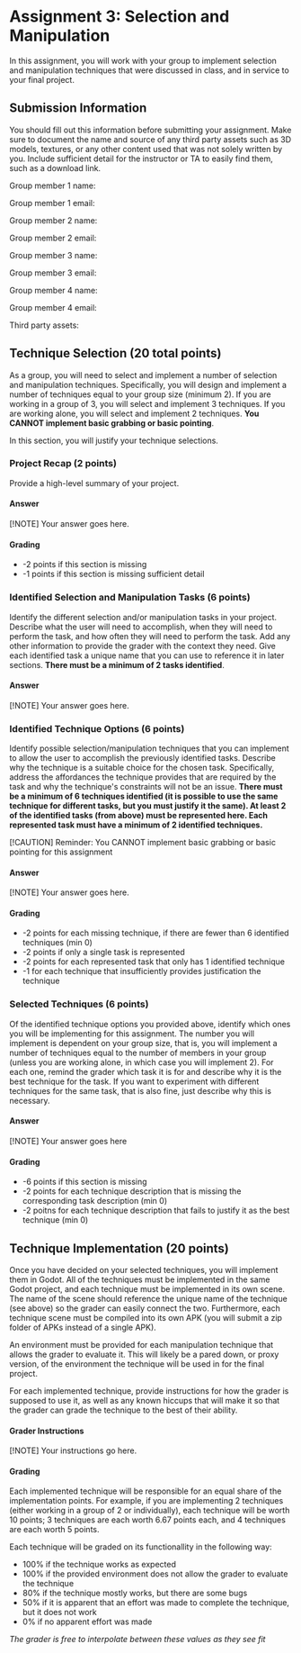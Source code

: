 # Assignment 3: Selection and Manipulation
In this assignment, you will work with your group to implement selection and manipulation techniques that were discussed in class, and in service to your final project.

## Submission Information
You should fill out this information before submitting your assignment. Make sure to document the name and source of any third party assets such as 3D models, textures, or any other content used that was not solely written by you. Include sufficient detail for the instructor or TA to easily find them, such as a download link.

Group member 1 name:

Group member 1 email:

Group member 2 name:

Group member 2 email:

Group member 3 name:

Group member 3 email:

Group member 4 name:

Group member 4 email:

Third party assets:


## Technique Selection (20 total points)
As a group, you will need to select and implement a number of selection and manipulation techniques. Specifically, you will design and implement a number of techniques equal to your group size (minimum 2). If you are working in a group of 3, you will select and implement 3 techniques. If you are working alone, you will select and implement 2 techniques. **You CANNOT implement basic grabbing or basic pointing**. 

In this section, you will justify your technique selections.

### Project Recap (2 points)
Provide a high-level summary of your project.

#### Answer

[!NOTE]
Your answer goes here.

#### Grading
- -2 points if this section is missing
- -1 points if this section is missing sufficient detail

### Identified Selection and Manipulation Tasks (6 points)
Identify the different selection and/or manipulation tasks in your project. Describe what the user will need to accomplish, when they will need to perform the task, and how often they will need to perform the task. Add any other information to provide the grader with the context they need. Give each identified task a unique name that you can use to reference it in later sections. **There must be a minimum of 2 tasks identified**.

#### Answer

[!NOTE]
Your answer goes here.

### Identified Technique Options (6 points)
Identify possible selection/manipulation techniques that you can implement to allow the user to accomplish the previously identified tasks. Describe why the technique is a suitable choice for the chosen task. Specifically, address the affordances the technique provides that are required by the task and why the technique's constraints will not be an issue. **There must be a minimum of 6 techniques identified (it is possible to use the same technique for different tasks, but you must justify it the same). At least 2 of the identified tasks (from above) must be represented here. Each represented task must have a minimum of 2 identified techniques.**

[!CAUTION]
Reminder: You CANNOT implement basic grabbing or basic pointing for this assignment

#### Answer

[!NOTE]
Your answer goes here.

#### Grading
- -2 points for each missing technique, if there are fewer than 6 identified techniques (min 0)
- -2 points if only a single task is represented
- -2 points for each represented task that only has 1 identified technique
- -1 for each technique that insufficiently provides justification the technique

### Selected Techniques (6 points)
Of the identified technique options you provided above, identify which ones you will be implementing for this assignment. The number you will implement is dependent on your group size, that is, you will implement a number of techniques equal to the number of members in your group (unless you are working alone, in which case you will implement 2). For each one, remind the grader which task it is for and describe why it is the best technique for the task. If you want to experiment with different techniques for the same task, that is also fine, just describe why this is necessary.

#### Answer

[!NOTE]
Your answer goes here

#### Grading
- -6 points if this section is missing
- -2 points for each technique description that is missing the corresponding task description (min 0)
- -2 poitns for each technique description that fails to justify it as the best technique (min 0)

## Technique Implementation (20 points)
Once you have decided on your selected techniques, you will implement them in Godot. All of the techniques must be implemented in the same Godot project, and each technique must be implemented in its own scene. The name of the scene should reference the unique name of the technique (see above) so the grader can easily connect the two. Furthermore, each technique scene must be compiled into its own APK (you will submit a zip folder of APKs instead of a single APK).

An environment must be provided for each manipulation technique that allows the grader to evaluate it. This will likely be a pared down, or proxy version, of the environment the technique will be used in for the final project.

For each implemented technique, provide instructions for how the grader is supposed to use it, as well as any known hiccups that will make it so that the grader can grade the technique to the best of their ability.

#### Grader Instructions

[!NOTE]
Your instructions go here.


#### Grading
Each implemented technique will be responsible for an equal share of the implementation points. For example, if you are implementing 2 techniques (either working in a group of 2 or individually), each technique will be worth 10 points; 3 techniques are each worth 6.67 points each, and 4 techniques are each worth 5 points.

Each technique will be graded on its functionallity in the following way:

- 100% if the technique works as expected
- 100% if the provided environment does not allow the grader to evaluate the technique
- 80% if the technique mostly works, but there are some bugs
- 50% if it is apparent that an effort was made to complete the technique, but it does not work
- 0% if no apparent effort was made

*The grader is free to interpolate between these values as they see fit*

